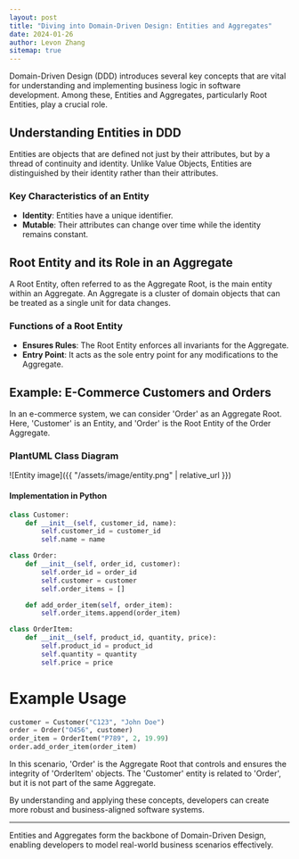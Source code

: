 ```yaml
---
layout: post
title: "Diving into Domain-Driven Design: Entities and Aggregates"
date: 2024-01-26
author: Levon Zhang
sitemap: true
---
```


Domain-Driven Design (DDD) introduces several key concepts that are vital for understanding and implementing business logic in software development. Among these, Entities and Aggregates, particularly Root Entities, play a crucial role.

## Understanding Entities in DDD

Entities are objects that are defined not just by their attributes, but by a thread of continuity and identity. Unlike Value Objects, Entities are distinguished by their identity rather than their attributes.

### Key Characteristics of an Entity

- **Identity**: Entities have a unique identifier.
- **Mutable**: Their attributes can change over time while the identity remains constant.

## Root Entity and its Role in an Aggregate

A Root Entity, often referred to as the Aggregate Root, is the main entity within an Aggregate. An Aggregate is a cluster of domain objects that can be treated as a single unit for data changes.

### Functions of a Root Entity

- **Ensures Rules**: The Root Entity enforces all invariants for the Aggregate.
- **Entry Point**: It acts as the sole entry point for any modifications to the Aggregate.

## Example: E-Commerce Customers and Orders

In an e-commerce system, we can consider 'Order' as an Aggregate Root. Here, 'Customer' is an Entity, and 'Order' is the Root Entity of the Order Aggregate.

### PlantUML Class Diagram

![Entity image]({{ "/assets/image/entity.png" | relative_url }})

#### Implementation in Python

```python
class Customer:
    def __init__(self, customer_id, name):
        self.customer_id = customer_id
        self.name = name

class Order:
    def __init__(self, order_id, customer):
        self.order_id = order_id
        self.customer = customer
        self.order_items = []

    def add_order_item(self, order_item):
        self.order_items.append(order_item)

class OrderItem:
    def __init__(self, product_id, quantity, price):
        self.product_id = product_id
        self.quantity = quantity
        self.price = price
```

# Example Usage
```python
customer = Customer("C123", "John Doe")
order = Order("O456", customer)
order_item = OrderItem("P789", 2, 19.99)
order.add_order_item(order_item)
```

In this scenario, 'Order' is the Aggregate Root that controls and ensures the integrity of 'OrderItem' objects. The 'Customer' entity is related to 'Order', but it is not part of the same Aggregate.

By understanding and applying these concepts, developers can create more robust and business-aligned software systems.

---

Entities and Aggregates form the backbone of Domain-Driven Design, enabling developers to model real-world business scenarios effectively.
